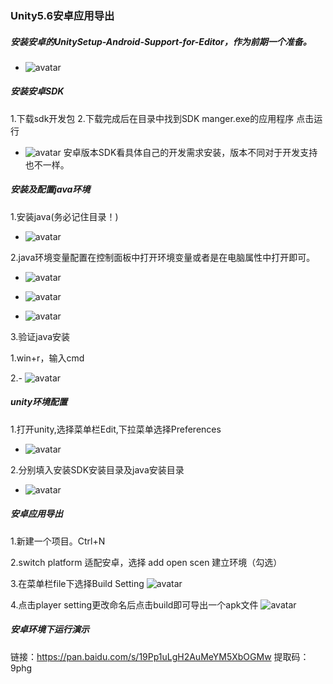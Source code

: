 ### Unity5.6安卓应用导出

##### 安装安卓的UnitySetup-Android-Support-for-Editor，作为前期一个准备。
- ![avatar](/image/安装包图.png)

##### 安装安卓SDK
1.下载sdk开发包
2.下载完成后在目录中找到SDK manger.exe的应用程序 点击运行
- ![avatar](/image/安卓SDK安装.png)
安卓版本SDK看具体自己的开发需求安装，版本不同对于开发支持也不一样。

##### 安装及配置java环境
1.安装java(务必记住目录！)
- ![avatar](/image/java1.png)

2.java环境变量配置在控制面板中打开环境变量或者是在电脑属性中打开即可。
- ![avatar](/image/系统变量设置1.png)

- ![avatar](/image/系统变量设置2.png)

- ![avatar](/image/系统变量设置3.png)

3.验证java安装

1.win+r，输入cmd

2.- ![avatar](/image/java2.png)

##### unity环境配置
1.打开unity,选择菜单栏Edit,下拉菜单选择Preferences
- ![avatar](/image/unity1.png)

2.分别填入安装SDK安装目录及java安装目录
- ![avatar](/image/unity2.png)

##### 安卓应用导出
1.新建一个项目。Ctrl+N

2.switch platform 适配安卓，选择 add open scen 建立环境（勾选）







3.在菜单栏file下选择Build Setting
![avatar](/image/unity3.png)








4.点击player setting更改命名后点击build即可导出一个apk文件
![avatar](/image/unity4.png)

##### 安卓环境下运行演示
链接：https://pan.baidu.com/s/19Pp1uLgH2AuMeYM5XbOGMw 
提取码：9phg 


